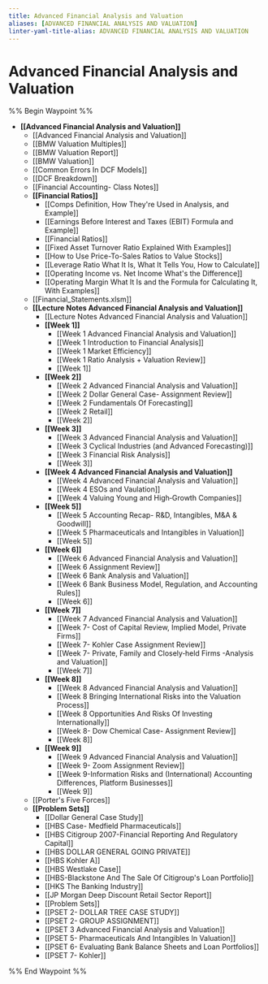 ```yaml
---
title: Advanced Financial Analysis and Valuation
aliases: [ADVANCED FINANCIAL ANALYSIS AND VALUATION]
linter-yaml-title-alias: ADVANCED FINANCIAL ANALYSIS AND VALUATION
---
```


# Advanced Financial Analysis and Valuation
%% Begin Waypoint %%
- **[[Advanced Financial Analysis and Valuation]]**
	- [[Advanced Financial Analysis and Valuation]]
	- [[BMW Valuation Multiples]]
	- [[BMW Valuation Report]]
	- [[BMW Valuation]]
	- [[Common Errors In DCF Models]]
	- [[DCF Breakdown]]
	- [[Financial Accounting- Class Notes]]
	- **[[Financial Ratios]]**
		- [[Comps Definition,  How They're Used in Analysis,  and Example]]
		- [[Earnings Before Interest and Taxes (EBIT) Formula and Example]]
		- [[Financial Ratios]]
		- [[Fixed Asset Turnover Ratio Explained With Examples]]
		- [[How to Use Price-To-Sales Ratios to Value Stocks]]
		- [[Leverage Ratio What It Is,  What It Tells You,  How to Calculate]]
		- [[Operating Income vs. Net Income What's the Difference]]
		- [[Operating Margin What It Is and the Formula for Calculating It,  With Examples]]
	- [[Financial_Statements.xlsm]]
	- **[[Lecture Notes Advanced Financial Analysis and Valuation]]**
		- [[Lecture Notes Advanced Financial Analysis and Valuation]]
		- **[[Week 1]]**
			- [[Week 1 Advanced Financial Analysis and Valuation]]
			- [[Week 1 Introduction to Financial Analysis]]
			- [[Week 1 Market Efficiency]]
			- [[Week 1 Ratio Analysis + Valuation Review]]
			- [[Week 1]]
		- **[[Week 2]]**
			- [[Week 2 Advanced Financial Analysis and Valuation]]
			- [[Week 2 Dollar General Case- Assignment Review]]
			- [[Week 2 Fundamentals Of Forecasting]]
			- [[Week 2 Retail]]
			- [[Week 2]]
		- **[[Week 3]]**
			- [[Week 3 Advanced Financial Analysis and Valuation]]
			- [[Week 3 Cyclical Industries (and Advanced Forecasting)]]
			- [[Week 3 Financial Risk Analysis]]
			- [[Week 3]]
		- **[[Week 4 Advanced Financial Analysis and Valuation]]**
			- [[Week 4 Advanced Financial Analysis and Valuation]]
			- [[Week 4 ESOs and Vaulation]]
			- [[Week 4 Valuing Young and High‐Growth Companies]]
		- **[[Week 5]]**
			- [[Week 5 Accounting Recap- R&D,  Intangibles,  M&A & Goodwill]]
			- [[Week 5 Pharmaceuticals and Intangibles in Valuation]]
			- [[Week 5]]
		- **[[Week 6]]**
			- [[Week 6 Advanced Financial Analysis and Valuation]]
			- [[Week 6 Assignment Review]]
			- [[Week 6 Bank Analysis and Valuation]]
			- [[Week 6 Bank Business Model,  Regulation,  and Accounting Rules]]
			- [[Week 6]]
		- **[[Week 7]]**
			- [[Week 7 Advanced Financial Analysis and Valuation]]
			- [[Week 7- Cost of Capital Review,  Implied Model,  Private Firms]]
			- [[Week 7- Kohler Case Assignment Review]]
			- [[Week 7- Private,  Family and Closely‐held Firms -Analysis and Valuation]]
			- [[Week 7]]
		- **[[Week 8]]**
			- [[Week 8 Advanced Financial Analysis and Valuation]]
			- [[Week 8 Bringing International Risks into the Valuation Process]]
			- [[Week 8 Opportunities And Risks Of Investing Internationally]]
			- [[Week 8- Dow Chemical Case- Assignment Review]]
			- [[Week 8]]
		- **[[Week 9]]**
			- [[Week 9 Advanced Financial Analysis and Valuation]]
			- [[Week 9- Zoom Assignment Review]]
			- [[Week 9-Information Risks and (International) Accounting Differences,  Platform Businesses]]
			- [[Week 9]]
	- [[Porter's Five Forces]]
	- **[[Problem Sets]]**
		- [[Dollar General Case Study]]
		- [[HBS Case- Medfield Pharmaceuticals]]
		- [[HBS Citigroup 2007-Financial Reporting And Regulatory Capital]]
		- [[HBS DOLLAR GENERAL GOING PRIVATE]]
		- [[HBS Kohler A]]
		- [[HBS Westlake Case]]
		- [[HBS-Blackstone And The Sale Of Citigroup's Loan Portfolio]]
		- [[HKS The Banking Industry]]
		- [[JP Morgan Deep Discount Retail Sector Report]]
		- [[Problem Sets]]
		- [[PSET 2- DOLLAR TREE CASE STUDY]]
		- [[PSET 2- GROUP ASSIGNMENT]]
		- [[PSET 3 Advanced Financial Analysis and Valuation]]
		- [[PSET 5- Pharmaceuticals And Intangibles In Valuation]]
		- [[PSET 6- Evaluating Bank Balance Sheets and Loan Portfolios]]
		- [[PSET 7- Kohler]]

%% End Waypoint %%